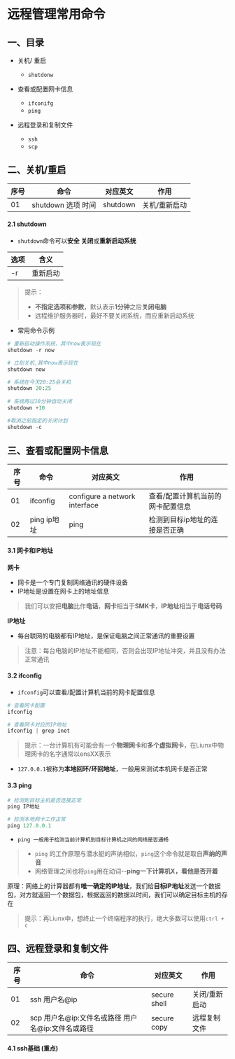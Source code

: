 # 远程管理常用命令

## 一、目录

- 关机/ 重启
  - `shutdonw`

- 查看或配置网卡信息
  - `ifconifg`
  - `ping`

- 远程登录和复制文件
  - `ssh`
  - `scp`

## 二、关机/重启

| 序号 | 命令               | 对应英文 | 作用          |
| ---- | ------------------ | -------- | ------------- |
| 01   | shutdown 选项 时间 | shutdown | 关机/重新启动 |

#### 2.1 shutdown

- `shutdown`命令可以**安全 关闭**或**重新启动系统**

| 选项 | 含义     |
| ---- | -------- |
| -r   | 重新启动 |

> 提示：
>
> - **不指定选项和参数**，默认表示**1分钟**之后**关闭电脑**
> - 远程维护服务器时，最好不要关闭系统，而应重新启动系统

- 常用命令示例

```python
# 重新启动操作系统，其中now表示现在
shutdown -r now

# 立刻关机,其中now表示现在
shutdown now

# 系统在今天20:25会关机
shutdown 20:25
    
# 系统再过10分钟自动关闭
shutdown +10

#取消之前指定的关闭计划
shutdown -c
```

## 三、查看或配置网卡信息

| 序号 | 命令        | 对应英文                      | 作用                              |
| ---- | ----------- | ----------------------------- | --------------------------------- |
| 01   | ifconfig    | configure a network interface | 查看/配置计算机当前的网卡配置信息 |
| 02   | ping ip地址 | ping                          | 检测到目标ip地址的连接是否正确    |

#### 3.1 网卡和IP地址

**网卡**

- 网卡是一个专门复制网络通讯的硬件设备
- IP地址是设置在网卡上的地址信息

> 我们可以安把**电脑**比作**电话**，**网卡**相当于**SMK卡**，**IP地址**相当于**电话号码**

**IP地址**

- 每台联网的电脑都有IP地址，是保证电脑之间正常通讯的重要设置

> 注意：每台电脑的IP地址不能相同，否则会出现IP地址冲突，并且没有办法正常通讯

#### 3.2 ifconfig

- `ifconfig`可以查看/配置计算机当前的网卡配置信息

```python
# 查看网卡配置
ifconfig

# 查看网卡对应的IP地址
ifconfig | grep inet
```

> 提示：一台计算机有可能会有一个**物理网卡**和**多个虚拟网卡**，在Liunx中物理网卡的名字通常以ensXX表示

- `127.0.0.1`被称为**本地回环/环回地址**，一般用来测试本机网卡是否正常

#### 3.3 ping

```python
# 检测到目标主机是否连接正常
ping IP地址

# 检测本地网卡工作正常
ping 127.0.0.1
```

- `ping	一般用于检测当前计算机到目标计算机之间的网络是否通畅`

>- `ping` 的工作原理与潜水艇的声纳相似，`ping`这个命令就是取自**声纳的声音**
>- 网络管理之间也将`ping`用在动词--**ping一下计算机X，看他是否开着**

原理：网络上的计算器都有**唯一确定的IP地址**，我们给**目标IP地址**发送一个数据包，对方就返回一个数据包，根据返回的数据以时间，我们可以确定目标主机的存在

> 提示：再Liunx中，想终止一个终端程序的执行，绝大多数可以使用`ctrl + c`

## 四、远程登录和复制文件

| 序号 | 命令                                              | 对应英文     | 作用          |
| ---- | ------------------------------------------------- | ------------ | ------------- |
| 01   | ssh 用户名@ip                                     | secure shell | 关闭/重新启动 |
| 02   | scp 用户名@ip:文件名或路径 用户名@ip:文件名或路径 | secure copy  | 远程复制文件  |

#### 4.1 ssh基础 (重点)
